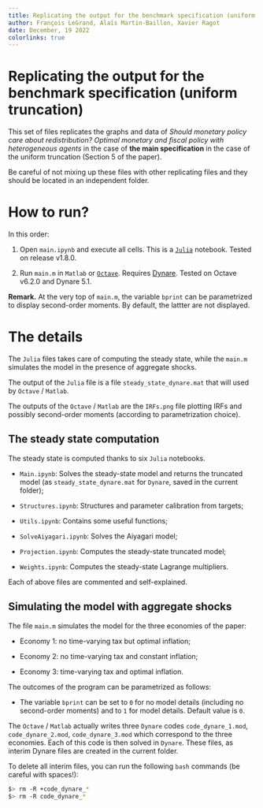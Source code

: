 ```yaml
---
title: Replicating the output for the benchmark specification (uniform truncation)
author: François LeGrand, Alaïs Martin-Baillon, Xavier Ragot
date: December, 19 2022
colorlinks: true
---
```

Replicating the output for the benchmark specification (uniform truncation)
=====

This set of files replicates the graphs and data of *Should monetary policy care about redistribution? Optimal monetary and fiscal policy with heterogeneous agents* in the case of **the main specification** in the case of the uniform truncation (Section 5 of the paper). 

Be careful of not mixing up these files with other replicating files and they should be located in an independent folder.

# How to run?

In this order:

1. Open `main.ipynb` and execute all cells. This is a [`Julia`](https://julialang.org/) notebook. Tested on release  v1.8.0.

2. Run `main.m` in `Matlab` or [`Octave`](https://octave.org/). Requires [Dynare](https://www.dynare.org/). Tested on Octave v6.2.0 and Dynare 5.1.    

**Remark.** At the very top of `main.m`, the variable `bprint` can be parametrized to display second-order moments. By default, the lattter are not displayed.

# The details

The `Julia` files takes care of computing the steady state, while the `main.m` simulates the model in the presence of aggregate shocks.

The output of the `Julia` file is a file `steady_state_dynare.mat` that will used by `Octave` / `Matlab`. 

The outputs of the `Octave` / `Matlab` are the `IRFs.png` file plotting IRFs and possibly second-order moments (according to parametrization choice). 

## The steady state computation

The steady state is computed thanks to six `Julia` notebooks.

* `Main.ipynb`: Solves the steady-state model and returns the truncated model (as `steady_state_dynare.mat` for `Dynare`, saved in the current folder);

* `Structures.ipynb`:  Structures and parameter calibration from targets;

* `Utils.ipynb`:  Contains some useful functions;

* `SolveAiyagari.ipynb`:  Solves the Aiyagari model;

* `Projection.ipynb`:  Computes the steady-state truncated model;

* `Weights.ipynb`:  Computes the steady-state Lagrange multipliers.

Each of above files are commented and self-explained.

## Simulating the model with aggregate shocks

The file `main.m` simulates the model for the three economies of the paper:

* Economy 1: no time-varying tax but optimal inflation;

* Economy 2: no time-varying tax and constant inflation;

* Economy 3: time-varying tax and optimal inflation.

The outcomes of the program can be parametrized as follows:

* The variable `bprint` can be set to `0` for no model details (including no second-order moments) and to `1` for model details. Default value is `0`.

The `Octave` / `Matlab` actually writes three `Dynare` codes `code_dynare_1.mod`, `code_dynare_2.mod`, `code_dynare_3.mod` which correspond to the three economies. Each of this code is then solved in `Dynare`. These files, as interim Dynare files are created in the current folder.

To delete all interim files, you can run the following `bash` commands  (be careful with spaces!):
```bash
$> rm -R +code_dynare_*
$> rm -R code_dynare_*
```
